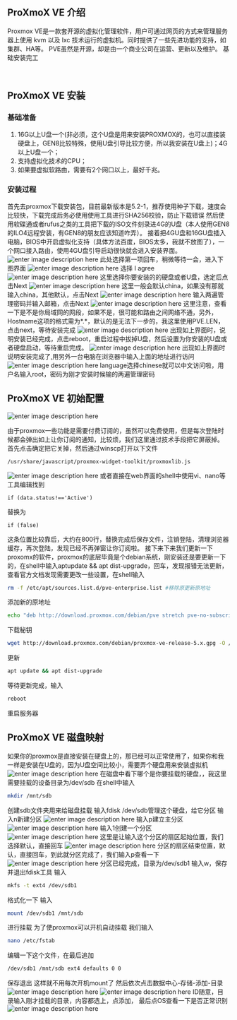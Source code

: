 

## ProXmoX VE 介绍
Proxmox VE是一款套开源的虚拟化管理软件，用户可通过网页的方式来管理服务器上使用 kvm 以及 lxc 技术运行的虚拟机。同时提供了一些先进功能的支持，如集群、HA等。
PVE虽然是开源，却是由一个商业公司在运营、更新以及维护。
基础安装完工

 
## ProXmoX VE 安装
### 基础准备
1. 16G以上U盘一个(非必须，这个U盘是用来安装PROXMOX的，也可以直接装硬盘上，GEN8比较特殊，使用U盘引导比较方便，所以我安装在U盘上)；4G以上U盘一个；
2. 支持虚拟化技术的CPU；
3. 如果要虚拟软路由，需要有2个网口以上，最好千兆。
 
### 安装过程
首先去proxmox下载安装包，目前最新版本是5.2-1，推荐使用种子下载，速度会比较快，下载完成后务必使用使用工具进行SHA256校验，防止下载错误
然后使用软碟通或者rufus之类的工具把下载的ISO文件刻录进4G的U盘（本人使用GEN8的ILO4远程安装，有GEN8的朋友应该知道咋弄）。
接着把4GU盘和16GU盘插入电脑，BIOS中开启虚拟化支持（具体方法百度，BIOS太多，我就不放图了），一个网口接入路由，使用4GU盘引导启动很快就会进入安装界面。
![enter image description here](http://ddns.clegea.win:8000/wordpress/wp-content/uploads/2019/02/1.png)
此处选择第一项回车，稍微等待一会，进入下图界面
![enter image description here](http://ddns.clegea.win:8000/wordpress/wp-content/uploads/2019/02/2.png)
选择 I agree
![enter image description here](http://ddns.clegea.win:8000/wordpress/wp-content/uploads/2019/02/3.png)
这里选择你要安装的的硬盘或者U盘，选定后点击Next
![enter image description here](http://ddns.clegea.win:8000/wordpress/wp-content/uploads/2019/02/4.png)
这里一般会默认china，如果没有那就输入china，其他默认，点击Next
![enter image description here](http://ddns.clegea.win:8000/wordpress/wp-content/uploads/2019/02/5.png)
输入两遍管理密码并输入邮箱，点击Next
![enter image description here](http://ddns.clegea.win:8000/wordpress/wp-content/uploads/2019/02/6.png)
这里注意，查看一下是不是你局域网的网段，如果不是，很可能和路由之间网络不通，另外，Hostname这项的格式需为*.*，默认的是无法下一步的，我这里使用PVE.LEN，点击next，等待安装完成
![enter image description here](http://ddns.clegea.win:8000/wordpress/wp-content/uploads/2019/02/7.png)
出现如上界面时，说明安装已经完成，点击reboot，重启过程中拔掉U盘，然后设置为你安装的U盘或者硬盘启动，等待重启完成。
![enter image description here](http://ddns.clegea.win:8000/wordpress/wp-content/uploads/2019/02/8.png)
出现如上界面时说明安装完成了,用另外一台电脑在浏览器中输入上面的地址进行访问
![enter image description here](http://ddns.clegea.win:8000/wordpress/wp-content/uploads/2019/02/9.png)
language选择chinese就可以中文访问啦，用户名输入root，密码为刚才安装时候输的两遍管理密码
## ProXmoX VE 初始配置
![enter image description here](http://ddns.clegea.win:8000/wordpress/wp-content/uploads/2019/02/10.png)

由于proxmox一些功能是需要付费订阅的，虽然可以免费使用，但是每次登陆时候都会弹出如上让你订阅的通知，比较烦，我们这里通过技术手段把它屏蔽掉。
首先点击确定把它关掉，然后通过winscp打开以下文件 
```
/usr/share/javascript/proxmox-widget-toolkit/proxmoxlib.js 
```

![enter image description here](http://ddns.clegea.win:8000/wordpress/wp-content/uploads/2019/02/11.png)
或者直接在web界面的shell中使用vi、nano等工具编辑找到

``` 
if (data.status!=='Active')  
```

替换为

```
if (false) 
```

这条位置比较靠后，大约在800行，替换完成后保存文件，注销登陆，清理浏览器缓存，再次登陆，发现已经不再弹窗让你订阅啦。
接下来下来我们更新一下proxomx的软件，proxmox的底层毕竟是个debian系统，刚安装还是要更新一下的，在shell中输入aptupdate && apt dist-upgrade，回车，发现报错无法更新，查看官方文档发现需要更改一些设置，在shell输入
```sh
rm -f /etc/apt/sources.list.d/pve-enterprise.list #移除原更新原地址
```
添加新的原地址
```sh
echo "deb http://download.proxmox.com/debian/pve stretch pve-no-subscription" > /etc/apt/sources.list.d/pve-install-repo.list
```
下载秘钥
```sh
wget http://download.proxmox.com/debian/proxmox-ve-release-5.x.gpg -O /etc/apt/trusted.gpg.d/proxmox-ve-release-5.x.gpg
```
更新

```sh
apt update && apt dist-upgrade
```

等待更新完成，输入 

```sh
reboot
```

重启服务器

## ProXmoX VE 磁盘映射

如果你的proxmox是直接安装在硬盘上的，那已经可以正常使用了，如果你和我一样是安装在U盘的，因为U盘空间比较小，需要弄个硬盘用来安装虚拟机
![enter image description here](http://ddns.clegea.win:8000/wordpress/wp-content/uploads/2019/02/12.png)
在磁盘中看下哪个是你要挂载的硬盘，，我这里需要挂载的设备目录为/dev/sdb
在shell中输入

```sh
mkdir /mnt/sdb
```

创建sdb文件夹用来给磁盘挂载
输入fdisk /dev/sdb管理这个硬盘，给它分区
输入n新建分区
![enter image description here](http://ddns.clegea.win:8000/wordpress/wp-content/uploads/2019/02/13.png)
输入p建立主分区
![enter image description here](http://ddns.clegea.win:8000/wordpress/wp-content/uploads/2019/02/14.png)
输入1创建一个分区
![enter image description here](http://ddns.clegea.win:8000/wordpress/wp-content/uploads/2019/02/15.png)
这里是让输入这个分区的扇区起始位置，我们选择默认，直接回车
![enter image description here](http://ddns.clegea.win:8000/wordpress/wp-content/uploads/2019/02/16.png)
分区的扇区结束位置，默认，直接回车，到此就分区完成了，我们输入p查看一下
![enter image description here](http://ddns.clegea.win:8000/wordpress/wp-content/uploads/2019/02/17.png)
分区已经完成，目录为/dev/sdb1
输入w，保存并退出fdisk工具
输入
```sh 
mkfs -t ext4 /dev/sdb1
```
格式化一下
输入

```sh
mount /dev/sdb1 /mnt/sdb
```

进行挂载
为了使proxmox可以开机自动挂载
我们输入

```sh
nano /etc/fstab
``` 

编辑一下这个文件，在最后追加
```sh
/dev/sdb1 /mnt/sdb ext4 defaults 0 0
```
保存退出
这样就不用每次开机mount了
然后依次点击数据中心-存储-添加-目录
![enter image description here](http://ddns.clegea.win:8000/wordpress/wp-content/uploads/2019/02/18.png)
![enter image description here](http://ddns.clegea.win:8000/wordpress/wp-content/uploads/2019/02/19.png)
ID随意，目录输入刚才挂载的目录，内容都选上，点添加，
最后点OS查看一下是否正常识别
![enter image description here](http://ddns.clegea.win:8000/wordpress/wp-content/uploads/2019/02/20.png)